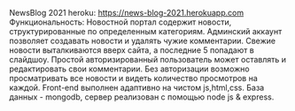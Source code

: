 NewsBlog 2021
heroku: https://news-blog-2021.herokuapp.com
Функциональность:
	Новостной портал содержит новости, структурированные по определенным категориям.
	Админский аккаунт позволяет создавать новости и удалять чужие комментарии.
	Свежие новости выталкиваются вверх сайта, а последние 5 попадают в слайдшоу.
	Простой авторизированный пользователь может оставлять и редактировать свои комментарии.
	Без авторизации возможно просматривать все новости и видеть количество просмотров на каждой.
	Front-end выполнен адаптивно на чистом js,html,css.
	База данных - mongodb, сервер реализован с помощью node js & express.
	